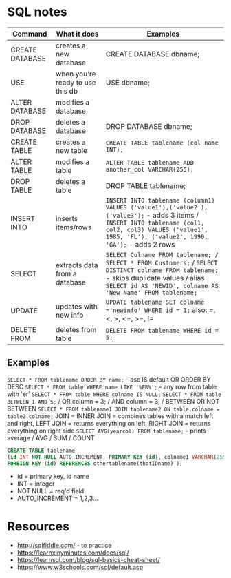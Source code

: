 # SQL notes

Command | What it does | Examples
------ | ------ | ------
CREATE DATABASE | creates a new database | CREATE DATABASE dbname;
USE | when you're ready to use this db | USE dbname;
ALTER DATABASE | modifies a database
DROP DATABASE | deletes a database | DROP DATABASE dbname;
CREATE TABLE | creates a new table | `CREATE TABLE tablename (col name INT);`
ALTER TABLE | modifies a table | `ALTER TABLE tablename ADD another_col VARCHAR(255);`
DROP TABLE | deletes a table | DROP TABLE tablename;
INSERT INTO | inserts items/rows | `INSERT INTO tablename (column1) VALUES ('value1'),('value2'),('value3');` - adds 3 items / `INSERT INTO tablename (col1, col2, col3) VALUES ('value1', 1985, 'FL'), ('value2', 1990, 'GA');` - adds 2 rows
SELECT | extracts data from a database | `SELECT Colname FROM tablename; / SELECT * FROM Customers;` / `SELECT DISTINCT colname FROM tablename;` - skips duplicate values / alias `SELECT id AS 'NEWID', colname AS 'New Name' FROM tablename;`
UPDATE | updates with new info | `UPDATE tablename SET colname ='newinfo' WHERE id = 1;` also: =, <, >, <=, >=, !=
DELETE FROM | deletes from table |`DELETE FROM tablename WHERE id = 5;`

## Examples

`SELECT * FROM tablename ORDER BY name;` - asc IS default OR ORDER BY DESC
`SELECT * FROM table WHERE name LIKE '%ER%';` - any row from table with 'er'
`SELECT * FROM table WHERE colname IS NULL;`
`SELECT * FROM table BETWEEN 1 AND 5;` / OR column = 3; / AND column = 3; / BETWEEN OR NOT BETWEEN
`SELECT * FROM tablename1 JOIN tablename2 ON table.colname = table2.colname;` JOIN = INNER JOIN = combines tables with a match left and right, LEFT JOIN = returns everything on left, RIGHT JOIN = returns everything on right side
`SELECT AVG(yearcol) FROM tablename;` - prints average / AVG / SUM / COUNT
```SQL
CREATE TABLE tablename 
(id INT NOT NULL AUTO_INCREMENT, PRIMARY KEY (id), colname1 VARCHAR(255) NOT NULL, colname2 INT, 
FOREIGN KEY (id) REFERENCES othertablename(thatIDname) );
```

- id = primary key, id name
- INT = integer
- NOT NULL = req'd field
- AUTO_INCREMENT = 1,2,3...

# Resources

- <http://sqlfiddle.com/> - to practice
- <https://learnxinyminutes.com/docs/sql/>
- <https://learnsql.com/blog/sql-basics-cheat-sheet/>
- <https://www.w3schools.com/sql/default.asp>
